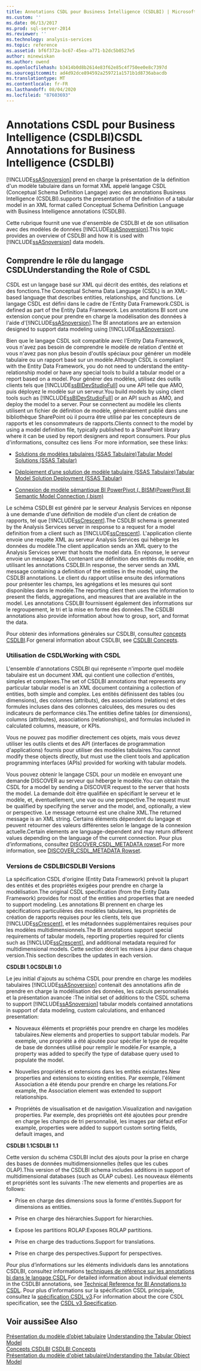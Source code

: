 ```yaml
---
title: Annotations CSDL pour Business Intelligence (CSDLBI) | Microsoft Docs
ms.custom: ''
ms.date: 06/13/2017
ms.prod: sql-server-2014
ms.reviewer: ''
ms.technology: analysis-services
ms.topic: reference
ms.assetid: bf6f372a-bc67-45ea-a771-b2dc5b0527e5
author: minewiskan
ms.author: owend
ms.openlocfilehash: b3414b0d8b2614e83f62e85c4f750ee0e8c7397d
ms.sourcegitcommit: ad4d92dce894592a259721a1571b1d8736abacdb
ms.translationtype: MT
ms.contentlocale: fr-FR
ms.lasthandoff: 08/04/2020
ms.locfileid: "87603693"
---
```

# <a name="csdl-annotations-for-business-intelligence-csdlbi"></a><span data-ttu-id="f6613-102">Annotations CSDL pour Business Intelligence (CSDLBI)</span><span class="sxs-lookup"><span data-stu-id="f6613-102">CSDL Annotations for Business Intelligence (CSDLBI)</span></span>
  [!INCLUDE[ssASnoversion](../../includes/ssasnoversion-md.md)] <span data-ttu-id="f6613-103">prend en charge la présentation de la définition d'un modèle tabulaire dans un format XML appelé langage CSDL (Conceptual Schema Definition Langage) avec des annotations Business Intelligence (CSDLBI).</span><span class="sxs-lookup"><span data-stu-id="f6613-103">supports the presentation of the definition of a tabular model in an XML format called Conceptual Schema Definition Language with Business Intelligence annotations (CSDLBI).</span></span>  
  
 <span data-ttu-id="f6613-104">Cette rubrique fournit une vue d'ensemble de CSDLBI et de son utilisation avec des modèles de données [!INCLUDE[ssASnoversion](../../includes/ssasnoversion-md.md)].</span><span class="sxs-lookup"><span data-stu-id="f6613-104">This topic provides an overview of CSDLBI and how it is used with [!INCLUDE[ssASnoversion](../../includes/ssasnoversion-md.md)] data models.</span></span>  
  
## <a name="understanding-the-role-of-csdl"></a><span data-ttu-id="f6613-105">Comprendre le rôle du langage CSDL</span><span class="sxs-lookup"><span data-stu-id="f6613-105">Understanding the Role of CSDL</span></span>  
 <span data-ttu-id="f6613-106">CSDL est un langage basé sur XML qui décrit des entités, des relations et des fonctions.</span><span class="sxs-lookup"><span data-stu-id="f6613-106">The Conceptual Schema Data Language (CSDL) is an XML-based language that describes entities, relationships, and functions.</span></span> <span data-ttu-id="f6613-107">Le langage CSDL est défini dans le cadre de l'Entity Data Framework.</span><span class="sxs-lookup"><span data-stu-id="f6613-107">CSDL is defined as part of the Entity Data Framework.</span></span> <span data-ttu-id="f6613-108">Les annotations BI sont une extension conçue pour prendre en charge la modélisation des données à l'aide d'[!INCLUDE[ssASnoversion](../../includes/ssasnoversion-md.md)].</span><span class="sxs-lookup"><span data-stu-id="f6613-108">The BI annotations are an extension designed to support data modeling using [!INCLUDE[ssASnoversion](../../includes/ssasnoversion-md.md)].</span></span>  
  
 <span data-ttu-id="f6613-109">Bien que le langage CSDL soit compatible avec l'Entity Data Framework, vous n'avez pas besoin de comprendre le modèle de relation d'entité et vous n'avez pas non plus besoin d'outils spéciaux pour générer un modèle tabulaire ou un rapport basé sur un modèle.</span><span class="sxs-lookup"><span data-stu-id="f6613-109">Although CSDL is compliant with the Entity Data Framework, you do not need to understand the entity-relationship model or have any special tools to build a tabular model or a report based on a model.</span></span> <span data-ttu-id="f6613-110">Pour générer des modèles, utilisez des outils clients tels que [!INCLUDE[ssBIDevStudioFull](../../includes/ssbidevstudiofull-md.md)] ou une API telle que AMO, puis déployez le modèle sur un serveur.</span><span class="sxs-lookup"><span data-stu-id="f6613-110">You build models by using client tools such as [!INCLUDE[ssBIDevStudioFull](../../includes/ssbidevstudiofull-md.md)] or an API such as AMO, and deploy the model to a server.</span></span> <span data-ttu-id="f6613-111">Pour se connectent au modèle les clients utilisent un fichier de définition de modèle, généralement publié dans une bibliothèque SharePoint où il pourra être utilisé par les concepteurs de rapports et les consommateurs de rapports.</span><span class="sxs-lookup"><span data-stu-id="f6613-111">Clients connect to the model by using a model definition file, typically published to a SharePoint library where it can be used by report designers and report consumers.</span></span> <span data-ttu-id="f6613-112">Pour plus d'informations, consultez ces liens :</span><span class="sxs-lookup"><span data-stu-id="f6613-112">For more information, see these links:</span></span>  
  
-   [<span data-ttu-id="f6613-113">Solutions de modèles tabulaires &#40;SSAS Tabulaire&#41;</span><span class="sxs-lookup"><span data-stu-id="f6613-113">Tabular Model Solutions &#40;SSAS Tabular&#41;</span></span>](../tabular-model-solutions-ssas-tabular.md)  
  
-   [<span data-ttu-id="f6613-114">Déploiement d’une solution de modèle tabulaire &#40;SSAS Tabulaire&#41;</span><span class="sxs-lookup"><span data-stu-id="f6613-114">Tabular Model Solution Deployment &#40;SSAS Tabular&#41;</span></span>](../tabular-models/tabular-model-solution-deployment-ssas-tabular.md)  
  
-   [<span data-ttu-id="f6613-115">Connexion de modèle sémantique BI PowerPivot &#40;. BISM&#41;</span><span class="sxs-lookup"><span data-stu-id="f6613-115">PowerPivot BI Semantic Model Connection &#40;.bism&#41;</span></span>](../power-pivot-sharepoint/power-pivot-bi-semantic-model-connection-bism.md)  
  
 <span data-ttu-id="f6613-116">Le schéma CSDLBI est généré par le serveur Analysis Services en réponse à une demande d'une définition de modèle d'un client de création de rapports, tel que [!INCLUDE[ssCrescent](../../includes/sscrescent-md.md)].</span><span class="sxs-lookup"><span data-stu-id="f6613-116">The CSDLBI schema is generated by the Analysis Services server in response to a request for a model definition from a client such as [!INCLUDE[ssCrescent](../../includes/sscrescent-md.md)].</span></span> <span data-ttu-id="f6613-117">L'application cliente envoie une requête XML au serveur Analysis Services qui héberge les données du modèle.</span><span class="sxs-lookup"><span data-stu-id="f6613-117">The client application sends an XML query to the Analysis Services server that hosts the model data.</span></span> <span data-ttu-id="f6613-118">En réponse, le serveur envoie un message XML contenant une définition des entités du modèle, en utilisant les annotations CSDLBI.</span><span class="sxs-lookup"><span data-stu-id="f6613-118">In response, the server sends an XML message containing a definition of the entities in the model, using the CSDLBI annotations.</span></span> <span data-ttu-id="f6613-119">Le client du rapport utilise ensuite des informations pour présenter les champs, les agrégations et les mesures qui sont disponibles dans le modèle.</span><span class="sxs-lookup"><span data-stu-id="f6613-119">The reporting client then uses the information to present the fields, aggregations, and measures that are available in the model.</span></span> <span data-ttu-id="f6613-120">Les annotations CSDLBI fournissent également des informations sur le regroupement, le tri et la mise en forme des données.</span><span class="sxs-lookup"><span data-stu-id="f6613-120">The CSDLBI annotations also provide information about how to group, sort, and format the data.</span></span>  
  
 <span data-ttu-id="f6613-121">Pour obtenir des informations générales sur CSDLBI, consultez [concepts CSDLBI](/analysis-services/csdlbi/csdlbi-concepts).</span><span class="sxs-lookup"><span data-stu-id="f6613-121">For general information about CSDLBI, see [CSDLBI Concepts](/analysis-services/csdlbi/csdlbi-concepts).</span></span>  
  
### <a name="working-with-csdl"></a><span data-ttu-id="f6613-122">Utilisation de CSDL</span><span class="sxs-lookup"><span data-stu-id="f6613-122">Working with CSDL</span></span>  
 <span data-ttu-id="f6613-123">L'ensemble d'annotations CSDLBI qui représente n'importe quel modèle tabulaire est un document XML qui contient une collection d'entités, simples et complexes.</span><span class="sxs-lookup"><span data-stu-id="f6613-123">The set of CSDLBI annotations that represents any particular tabular model is an XML document containing a collection of entities, both simple and complex.</span></span> <span data-ttu-id="f6613-124">Les entités définissent des tables (ou dimensions), des colonnes (attributs), des associations (relations) et des formules incluses dans des colonnes calculées, des mesures ou des indicateurs de performance clés.</span><span class="sxs-lookup"><span data-stu-id="f6613-124">The entities define tables (or dimensions), columns (attributes), associations (relationships), and formulas included in calculated columns, measure, or KPIs.</span></span>  
  
 <span data-ttu-id="f6613-125">Vous ne pouvez pas modifier directement ces objets, mais vous devez utiliser les outils clients et des API (interfaces de programmation d'applications) fournis pour utiliser des modèles tabulaires.</span><span class="sxs-lookup"><span data-stu-id="f6613-125">You cannot modify these objects directly, but must use the client tools and application programming interfaces (APIs) provided for working with tabular models.</span></span>  
  
 <span data-ttu-id="f6613-126">Vous pouvez obtenir le langage CSDL pour un modèle en envoyant une demande DISCOVER au serveur qui héberge le modèle.</span><span class="sxs-lookup"><span data-stu-id="f6613-126">You can obtain the CSDL for a model by sending a DISCOVER request to the server that hosts the model.</span></span> <span data-ttu-id="f6613-127">La demande doit être qualifiée en spécifiant le serveur et le modèle, et, éventuellement, une vue ou une perspective.</span><span class="sxs-lookup"><span data-stu-id="f6613-127">The request must be qualified by specifying the server and the model, and, optionally, a view or perspective.</span></span> <span data-ttu-id="f6613-128">Le message retourné est une chaîne XML.</span><span class="sxs-lookup"><span data-stu-id="f6613-128">The returned message is an XML string.</span></span> <span data-ttu-id="f6613-129">Certains éléments dépendent du langage et peuvent retourner des valeurs différentes selon le langage de la connexion actuelle.</span><span class="sxs-lookup"><span data-stu-id="f6613-129">Certain elements are language-dependent and may return different values depending on the language of the current connection.</span></span> <span data-ttu-id="f6613-130">Pour plus d’informations, consultez [DISCOVER_CSDL_METADATA rowset](https://docs.microsoft.com/bi-reference/schema-rowsets/xml/discover-csdl-metadata-rowset).</span><span class="sxs-lookup"><span data-stu-id="f6613-130">For more information, see [DISCOVER_CSDL_METADATA Rowset](https://docs.microsoft.com/bi-reference/schema-rowsets/xml/discover-csdl-metadata-rowset).</span></span>  
  
### <a name="csdlbi-versions"></a><span data-ttu-id="f6613-131">Versions de CSDLBI</span><span class="sxs-lookup"><span data-stu-id="f6613-131">CSDLBI Versions</span></span>  
 <span data-ttu-id="f6613-132">La spécification CSDL d'origine (Entity Data Framework) prévoit la plupart des entités et des propriétés exigées pour prendre en charge la modélisation.</span><span class="sxs-lookup"><span data-stu-id="f6613-132">The original CSDL specification (from the Entity Data Framework) provides for most of the entities and properties that are needed to support modeling.</span></span> <span data-ttu-id="f6613-133">Les annotations BI prennent en charge les spécifications particulières des modèles tabulaires, les propriétés de création de rapports requises pour les clients, tels que [!INCLUDE[ssCrescent](../../includes/sscrescent-md.md)], et les métadonnées supplémentaires requises pour les modèles multidimensionnels.</span><span class="sxs-lookup"><span data-stu-id="f6613-133">The BI annotations support special requirements of tabular models, reporting properties required for clients such as [!INCLUDE[ssCrescent](../../includes/sscrescent-md.md)], and additional metadata required for multidimensional models.</span></span> <span data-ttu-id="f6613-134">Cette section décrit les mises à jour dans chaque version.</span><span class="sxs-lookup"><span data-stu-id="f6613-134">This section describes the updates in each version.</span></span>  
  
 <span data-ttu-id="f6613-135">**CSDLBI 1.0**</span><span class="sxs-lookup"><span data-stu-id="f6613-135">**CSDLBI 1.0**</span></span>  
  
 <span data-ttu-id="f6613-136">Le jeu initial d'ajouts au schéma CSDL pour prendre en charge les modèles tabulaires [!INCLUDE[ssASnoversion](../../includes/ssasnoversion-md.md)] contenait des annotations afin de prendre en charge la modélisation des données, les calculs personnalisés et la présentation avancée :</span><span class="sxs-lookup"><span data-stu-id="f6613-136">The initial set of additions to the CSDL schema to support [!INCLUDE[ssASnoversion](../../includes/ssasnoversion-md.md)] tabular models contained annotations in support of data modeling, custom calculations, and enhanced presentation:</span></span>  
  
-   <span data-ttu-id="f6613-137">Nouveaux éléments et propriétés pour prendre en charge les modèles tabulaires.</span><span class="sxs-lookup"><span data-stu-id="f6613-137">New elements and properties to support tabular models.</span></span> <span data-ttu-id="f6613-138">Par exemple, une propriété a été ajoutée pour spécifier le type de requête de base de données utilisé pour remplir le modèle.</span><span class="sxs-lookup"><span data-stu-id="f6613-138">For example, a property was added to specify the type of database query used to populate the model.</span></span>  
  
-   <span data-ttu-id="f6613-139">Nouvelles propriétés et extensions dans les entités existantes.</span><span class="sxs-lookup"><span data-stu-id="f6613-139">New properties and extensions to existing entities.</span></span>  <span data-ttu-id="f6613-140">Par exemple, l'élément Association a été étendu pour prendre en charge les relations.</span><span class="sxs-lookup"><span data-stu-id="f6613-140">For example, the Association element was extended to support relationships.</span></span>  
  
-   <span data-ttu-id="f6613-141">Propriétés de visualisation et de navigation.</span><span class="sxs-lookup"><span data-stu-id="f6613-141">Visualization and navigation properties.</span></span> <span data-ttu-id="f6613-142">Par exemple, des propriétés ont été ajoutées pour prendre en charge les champs de tri personnalisé, les images par défaut et</span><span class="sxs-lookup"><span data-stu-id="f6613-142">For example, properties were added to support custom sorting fields, default images, and</span></span>  
  
 <span data-ttu-id="f6613-143">**CSDLBI 1.1**</span><span class="sxs-lookup"><span data-stu-id="f6613-143">**CSDLBI 1.1**</span></span>  
  
 <span data-ttu-id="f6613-144">Cette version du schéma CSDLBI inclut des ajouts pour la prise en charge des bases de données multidimensionnelles (telles que les cubes OLAP).</span><span class="sxs-lookup"><span data-stu-id="f6613-144">This version of the CSDLBI schema includes additions in support of multidimensional databases (such as OLAP cubes).</span></span> <span data-ttu-id="f6613-145">Les nouveaux éléments et propriétés sont les suivants :</span><span class="sxs-lookup"><span data-stu-id="f6613-145">The new elements and properties are as follows:</span></span>  
  
-   <span data-ttu-id="f6613-146">Prise en charge des dimensions sous la forme d'entités.</span><span class="sxs-lookup"><span data-stu-id="f6613-146">Support for dimensions as entities.</span></span>  
  
-   <span data-ttu-id="f6613-147">Prise en charge des hiérarchies.</span><span class="sxs-lookup"><span data-stu-id="f6613-147">Support for hierarchies.</span></span>  
  
-   <span data-ttu-id="f6613-148">Expose les partitions ROLAP.</span><span class="sxs-lookup"><span data-stu-id="f6613-148">Exposes ROLAP partitions.</span></span>  
  
-   <span data-ttu-id="f6613-149">Prise en charge des traductions.</span><span class="sxs-lookup"><span data-stu-id="f6613-149">Support for translations.</span></span>  
  
-   <span data-ttu-id="f6613-150">Prise en charge des perspectives.</span><span class="sxs-lookup"><span data-stu-id="f6613-150">Support for perspectives.</span></span>  
  
 <span data-ttu-id="f6613-151">Pour plus d’informations sur les éléments individuels dans les annotations CSDLBI, consultez informations [techniques de référence sur les annotations bi dans le langage CSDL](/analysis-services/csdlbi/technical-reference-for-bi-annotations-to-csdl).</span><span class="sxs-lookup"><span data-stu-id="f6613-151">For detailed information about individual elements in the CSDLBI annotations, see [Technical Reference for BI Annotations to CSDL](/analysis-services/csdlbi/technical-reference-for-bi-annotations-to-csdl).</span></span> <span data-ttu-id="f6613-152">Pour plus d’informations sur la spécification CSDL principale, consultez la [spécification CSDL v3](https://docs.microsoft.com/ef/ef6/modeling/designer/advanced/edmx/csdl-spec).</span><span class="sxs-lookup"><span data-stu-id="f6613-152">For information about the core CSDL specification, see the [CSDL v3 Specification](https://docs.microsoft.com/ef/ef6/modeling/designer/advanced/edmx/csdl-spec).</span></span>  
  
  
## <a name="see-also"></a><span data-ttu-id="f6613-153">Voir aussi</span><span class="sxs-lookup"><span data-stu-id="f6613-153">See Also</span></span>  
 <span data-ttu-id="f6613-154">[Présentation du modèle d’objet tabulaire](representation/understanding-tabular-object-model-at-levels-1050-through-1103.md) </span><span class="sxs-lookup"><span data-stu-id="f6613-154">[Understanding the Tabular Object Model](representation/understanding-tabular-object-model-at-levels-1050-through-1103.md) </span></span>  
 <span data-ttu-id="f6613-155">[Concepts CSDLBI](/analysis-services/csdlbi/csdlbi-concepts) </span><span class="sxs-lookup"><span data-stu-id="f6613-155">[CSDLBI Concepts](/analysis-services/csdlbi/csdlbi-concepts) </span></span>  
 [<span data-ttu-id="f6613-156">Présentation du modèle d'objet tabulaire</span><span class="sxs-lookup"><span data-stu-id="f6613-156">Understanding the Tabular Object Model</span></span>](representation/understanding-tabular-object-model-at-levels-1050-through-1103.md)  
  
  
